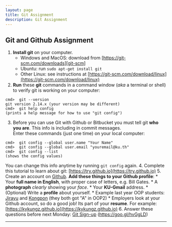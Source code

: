 ```yaml
---
layout: page
title: Git Assignment
description: Git Assignment
---
```


## Git and Github Assignment

1. **Install git** on your computer.
    * Windows and MacOS: download from [https://git-scm.com/downloads][git-scm]
    * Ubuntu: run `sudo apt-get install git`
    * Other Linux: see instructions at [https://git-scm.com/download/linux](https://git-scm.com/download/linux)
2. **Run** these **git** commands in a command window (*aka* a terminal or shell) to verify git is working on your computer:
```shell
cmd>  git --version
git version 2.14.x (your version may be different) 
cmd>  git help config
(prints a help message for how to use "git config")
```
3. Before you can use Git with Github or Bitbucket you must tell git **who you are**. This info is including in commit messages.  
Enter these commands (just one time) on your local computer:
```shell
cmd>  git config --global user.name "Your Name"
cmd>  git config --global user.email "youremail@ku.th"
cmd>  git config --list
(shows the config values)
```
You can change this info anytime by running `git config` again.
4. Complete this tutorial to learn about git: [https://try.github.io](https://try.github.io)
5. Create an account on [Github](https://github.com). **Add these things to your Github profile**:
    * Your **full name in English**, with proper case of letters, e.g. Bill Gates.
    * A **photograph** *clearly* showing your *face*.
    * Your **KU-Gmail** address.
    * (Optional) Write a **profile** about yourself.
    * Example last year OOP students: [Jirayu](https://github.com/JirayuL) and [Kongpon](https://github.com/kykungz) (they both got "A" in OOP2)
    * Employers look at your Github account, so do a good job! Its part of your **resume**. For example: [https://kykungz.github.io](https://kykungz.github.io)
6. Answer these questions before next Monday: [Git Sign-up](https://goo.gl/hvGgLD) (https://goo.gl/hvGgLD)

---
[git-scm]: https://git-scm.com/downloads   

